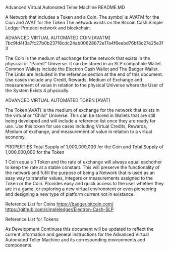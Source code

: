 Advanced Virtual Automated Teller Machine
README.MD 

A Network that includes a Token and a Coin. 
The symbol is AVATM for the Coin and AVAT for the Token
The network exists on the Bitcoin Cash Simple 
Ledger Protocol network and blockchain.

ADVANCED VIRTUAL AUTOMATED COIN [AVATM]
7bc9fd4f3a7fc27b0b237f8cdc24ab00628872e17a4f6eebd76bf3c27e25e3f3
  
  The Coin is the medium of exchange for the network that exists in 
the physical or "Parent" Universe. It can be stored in an SLP compatible Wallet.
Common Wallets include the Electron Cash Wallet and The Badger Wallet.
The Links are Included in the reference section at the end of this document.
Use cases include any Credit, Rewards, Medium of Exchange and measurement of 
value in relation to the physical Universe where the User of the System Exists 4
physically.

ADVANCED VIRTUAL AUTOMATED TOKEN [AVAT]

The Token(AVAT) is the medium of exchange for the network that exists in
the virtual or "Child" Universe. This can be stored in Wallets that are still 
being developed and will include a reference list once they are ready for use.
Use this token for use cases including Virtual Credits, Rewards, Medium of exchange,
and measurement of value in relation to a virtual economy. 

PROPERTIES
Total Supply of 1,000,000,000 for the Coin and
Total Supply of 1,000,000,000 for the Token

1 Coin equals 1 Token and the rate of exchange will always equal
eachother to keep the rate at a stable constant. 
This will preserve the functionality of the network and fufill the purpose 
of being a Network that is used as an easy way to transfer values, integers 
or measurements assigned to the Token or the Coin. 
Provides easy and quick access to the user whether they are in a game, or exploring a new virtual environment
or even pioneering and designing a new type of platform current not in existance.

Reference List for Coins
https://badger.bitcoin.com/
https://github.com/simpleledger/Electron-Cash-SLP

Reference List for Tokens




As Development Continues this document will be updated to reflect the current information and
general instructions for the Advanced Virtual Automated Teller Machine and its corresponding 
environments and components.



